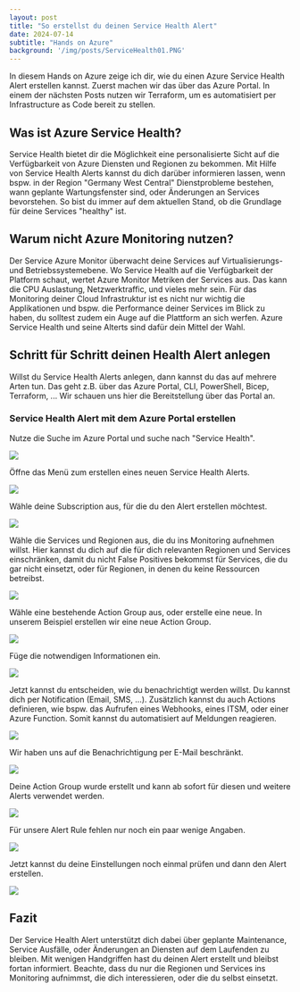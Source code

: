 ```yaml
---
layout: post
title: "So erstellst du deinen Service Health Alert"
date: 2024-07-14
subtitle: "Hands on Azure"
background: '/img/posts/ServiceHealth01.PNG'
---
```

In diesem Hands on Azure zeige ich dir, wie du einen Azure Service Health Alert erstellen kannst. Zuerst machen wir das über das Azure Portal. In einem der nächsten Posts nutzen wir Terraform, um es automatisiert per Infrastructure as Code bereit zu stellen. 

## Was ist Azure Service Health?

Service Health bietet dir die Möglichkeit eine personalisierte Sicht auf die Verfügbarkeit von Azure Diensten und Regionen zu bekommen. Mit Hilfe von Service Health Alerts kannst du dich darüber informieren lassen, wenn bspw. in der Region "Germany West Central" Dienstprobleme bestehen, wann geplante Wartungsfenster sind, oder Änderungen an Services bevorstehen. So bist du immer auf dem aktuellen Stand, ob die Grundlage für deine Services "healthy" ist. 

## Warum nicht Azure Monitoring nutzen? 

Der Service Azure Monitor überwacht deine Services auf Virtualisierungs- und Betriebssystemebene. Wo Service Health auf die Verfügbarkeit der Platform schaut, wertet Azure Monitor Metriken der Services aus. Das kann die CPU Auslastung, Netzwerktraffic, und vieles mehr sein. Für das Monitoring deiner Cloud Infrastruktur ist es nicht nur wichtig die Applikationen und bspw. die Performance deiner Services im Blick zu haben, du solltest zudem ein Auge auf die Plattform an sich werfen. Azure Service Health und seine Alterts sind dafür dein Mittel der Wahl. 

## Schritt für Schritt deinen Health Alert anlegen

Willst du Service Health Alerts anlegen, dann kannst du das auf mehrere Arten tun. Das geht z.B. über das Azure Portal, CLI, PowerShell, Bicep, Terraform, ... Wir schauen uns hier die Bereitstellung über das Portal an. 

### Service Health Alert mit dem Azure Portal erstellen

Nutze die Suche im Azure Portal und suche nach "Service Health". 

<img src="/img/posts/ServiceHealth01.PNG" class="img-fluid"/>

Öffne das Menü zum erstellen eines neuen Service Health Alerts.

<img src="/img/posts/ServiceHealth02.PNG" class="img-fluid"/>

Wähle deine Subscription aus, für die du den Alert erstellen möchtest.

<img src="/img/posts/ServiceHealth03.PNG" class="img-fluid"/>

Wähle die Services und Regionen aus, die du ins Monitoring aufnehmen willst. Hier kannst du dich auf die für dich relevanten Regionen und Services einschränken, damit du nicht False Positives bekommst für Services, die du gar nicht einsetzt, oder für Regionen, in denen du keine Ressourcen betreibst.

<img src="/img/posts/ServiceHealth04.PNG" class="img-fluid"/>

Wähle eine bestehende Action Group aus, oder erstelle eine neue. In unserem Beispiel erstellen wir eine neue Action Group.

<img src="/img/posts/ServiceHealth05.PNG" class="img-fluid"/>

Füge die notwendigen Informationen ein.

<img src="/img/posts/ServiceHealth06.PNG" class="img-fluid"/>

Jetzt kannst du entscheiden, wie du benachrichtigt werden willst. Du kannst dich per Notification (Email, SMS, ...). Zusätzlich kannst du auch Actions definieren, wie bspw. das Aufrufen eines Webhooks, eines ITSM, oder einer Azure Function. Somit kannst du automatisiert auf Meldungen reagieren.  

<img src="/img/posts/ServiceHealth07.PNG" class="img-fluid"/>

Wir haben uns auf die Benachrichtigung per E-Mail beschränkt. 

<img src="/img/posts/ServiceHealth08.PNG" class="img-fluid"/>

Deine Action Group wurde erstellt und kann ab sofort für diesen und weitere Alerts verwendet werden. 

<img src="/img/posts/ServiceHealth09.PNG" class="img-fluid"/>

Für unsere Alert Rule fehlen nur noch ein paar wenige Angaben.

<img src="/img/posts/ServiceHealth10.PNG" class="img-fluid"/>

Jetzt kannst du deine Einstellungen noch einmal prüfen und dann den Alert erstellen.

<img src="/img/posts/ServiceHealth11.PNG" class="img-fluid"/>

## Fazit

Der Service Health Alert unterstützt dich dabei über geplante Maintenance, Service Ausfälle, oder Änderungen an Diensten auf dem Laufenden zu bleiben. Mit wenigen Handgriffen hast du deinen Alert erstellt und bleibst fortan informiert. Beachte, dass du nur die Regionen und Services ins Monitoring aufnimmst, die dich interessieren, oder die du selbst einsetzt. 